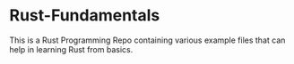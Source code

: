 # Rust-Fundamentals
This is a Rust Programming Repo containing various example files that can help in learning Rust from basics.
